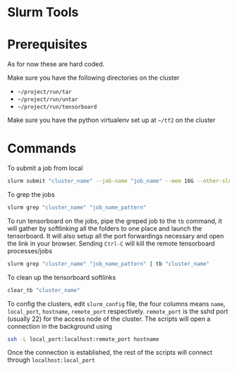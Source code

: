 # Slurm Tools

# Prerequisites

As for now these are hard coded.

Make sure you have the following directories on the cluster
- `~/project/run/tar`
- `~/project/run/untar`
- `~/project/run/tensorboard`

Make sure you have the python virtualenv set up at `~/tf2` on the cluster

# Commands

To submit a job from local
```bash
slurm submit "cluster_name" --job-name "job_name" --mem 16G --other-slurm-options program_to_run --program-options
```

To grep the jobs
```bash
slurm grep "cluster_name" "job_name_pattern"
```

To run tensorboard on the jobs, pipe the greped job to the `tb` command, 
it will gather by softlinking all the folders to one place and launch the tensorboard. 
It will also setup all the port forwardings necessary and open the link in your browser.
Sending `Ctrl-C` will kill the remote tensorboard processes/jobs
```bash
slurm grep "cluster_name" "job_name_pattern" | tb "cluster_name"
```

To clean up the tensorboard softlinks
```bash
clear_tb "cluster_name"
```

To config the clusters, edit `slurm_config` file, the four columns means
`name`, `local_port`, `hostname`, `remote_port` respectively. `remote_port` is the sshd port (usually 22) for the access node of the cluster.
The scripts will open a connection in the background using
```bash
ssh -L local_port:localhost:remote_port hostname
```
Once the connection is established, the rest of the scripts will connect through `localhost:local_port`

